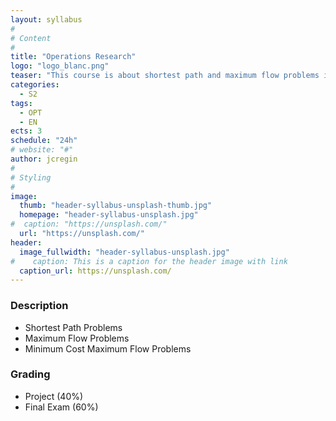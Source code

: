 ```yaml
---
layout: syllabus
#
# Content
#
title: "Operations Research"
logo: "logo_blanc.png"
teaser: "This course is about shortest path and maximum flow problems in graphs."
categories:
  - S2
tags:
  - OPT
  - EN
ects: 3
schedule: "24h"
# website: "#"
author: jcregin
#
# Styling
#
image:
  thumb: "header-syllabus-unsplash-thumb.jpg"
  homepage: "header-syllabus-unsplash.jpg"
#  caption: "https://unsplash.com/"
  url: "https://unsplash.com/"
header:
  image_fullwidth: "header-syllabus-unsplash.jpg"
#    caption: This is a caption for the header image with link
  caption_url: https://unsplash.com/  
---
```


### Description ###

 - Shortest Path Problems
 - Maximum Flow Problems
 - Minimum Cost Maximum Flow Problems

### Grading ###

 - Project (40%)
 - Final Exam (60%)


